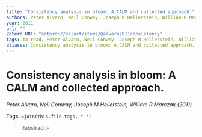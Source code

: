 ```yaml
---
title: "Consistency analysis in bloom: A CALM and collected approach."
authors: Peter Alvaro, Neil Conway, Joseph M Hellerstein, William R Marczak
year: 2011
url: ""
Zotero URI: "zotero://select/items/@alvaro2011consistency"
tags: to-read, Peter-Alvaro, Neil-Conway, Joseph M-Hellerstein, William R-Marczak
aliases: Consistency analysis in bloom: A CALM and collected approach.
---
```


# Consistency analysis in bloom: A CALM and collected approach.  
_Peter Alvaro, Neil Conway, Joseph M Hellerstein, William R Marczak (2011)_

Tags: `=join(this.file.tags, " ")`

> [!abstract]-
> 


